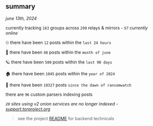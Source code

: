 
## summary
_june 13th, 2024_

currently tracking `163` groups across `299` relays & mirrors - _`57` currently online_

⏲ there have been `12` posts within the `last 24 hours`

🦈 there have been `48` posts within the `month of june`

🪐 there have been `500` posts within the `last 90 days`

🏚 there have been `1045` posts within the `year of 2024`

🦕 there have been `10327` posts `since the dawn of ransomwatch`

there are `96` custom parsers indexing posts

_`20` sites using v2 onion services are no longer indexed - [support.torproject.org](https://support.torproject.org/onionservices/v2-deprecation/)_

> see the project [README](https://github.com/joshhighet/ransomwatch#ransomwatch--) for backend technicals
